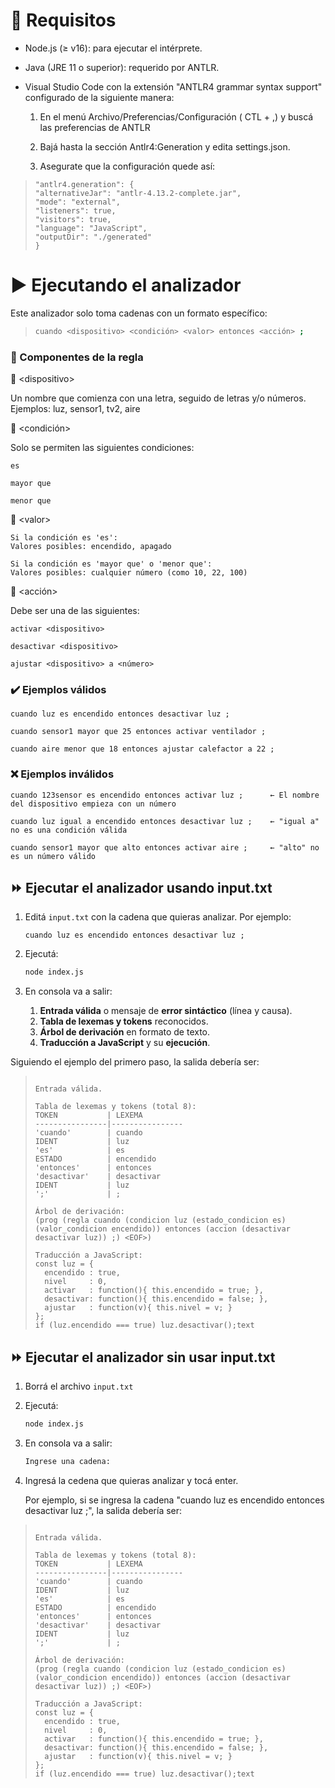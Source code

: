    # 🚀 Requisitos

- Node.js (≥ v16): para ejecutar el intérprete.

- Java (JRE 11 o superior): requerido por ANTLR.
 
- Visual Studio Code con la extensión "ANTLR4 grammar syntax support" configurado de la siguiente manera:
 
  1. En el menú Archivo/Preferencias/Configuración ( CTL + ,) y buscá las preferencias de ANTLR
   
  2. Bajá hasta la sección Antlr4:Generation y edita settings.json. 
   
  3. Asegurate que la configuración quede así:
   
>```text
>"antlr4.generation": {
>"alternativeJar": "antlr-4.13.2-complete.jar",
>"mode": "external",
>"listeners": true,
>"visitors": true,
>"language": "JavaScript",
>"outputDir": "./generated"
>}
>```


# ▶️ Ejecutando el analizador

Este analizador solo toma cadenas con un formato específico:

>```bash
> cuando <dispositivo> <condición> <valor> entonces <acción> ;
>```

### 🧱 Componentes de la regla

🔸 &lt;dispositivo&gt;

Un nombre que comienza con una letra, seguido de letras y/o números.
Ejemplos: luz, sensor1, tv2, aire

🔸 &lt;condición&gt;

Solo se permiten las siguientes condiciones:

    es

    mayor que

    menor que
    
🔸 &lt;valor&gt;

    Si la condición es 'es':
    Valores posibles: encendido, apagado

    Si la condición es 'mayor que' o 'menor que':
    Valores posibles: cualquier número (como 10, 22, 100)

🔸 &lt;acción&gt;

Debe ser una de las siguientes:

    activar <dispositivo>

    desactivar <dispositivo>

    ajustar <dispositivo> a <número>

### ✔️ Ejemplos válidos

```text
cuando luz es encendido entonces desactivar luz ;
```
```text
cuando sensor1 mayor que 25 entonces activar ventilador ;
```
```text
cuando aire menor que 18 entonces ajustar calefactor a 22 ;
```

### ❌ Ejemplos inválidos
```text
cuando 123sensor es encendido entonces activar luz ;      ← El nombre del dispositivo empieza con un número
```
```text
cuando luz igual a encendido entonces desactivar luz ;    ← "igual a" no es una condición válida
```
```text
cuando sensor1 mayor que alto entonces activar aire ;     ← "alto" no es un número válido
```

   
## ⏩ Ejecutar el analizador usando input.txt

1. Editá `input.txt` con la cadena que quieras analizar. Por ejemplo:

   ```text
   cuando luz es encendido entonces desactivar luz ;
   ```
2. Ejecutá:

   ```bash
   node index.js
   ```
3. En consola va a salir:

   1. **Entrada válida** o mensaje de **error sintáctico** (línea y causa).
   2. **Tabla de lexemas y tokens** reconocidos.
   3. **Árbol de derivación** en formato de texto.
   4. **Traducción a JavaScript** y su **ejecución**.

Siguiendo el ejemplo del primero paso, la salida debería ser:

> ```text
>
> Entrada válida.
>
> Tabla de lexemas y tokens (total 8):
> TOKEN           | LEXEMA
> ----------------|----------------
> 'cuando'        | cuando
> IDENT           | luz
> 'es'            | es
> ESTADO          | encendido
> 'entonces'      | entonces
> 'desactivar'    | desactivar
> IDENT           | luz
> ';'             | ;
>
> Árbol de derivación:
> (prog (regla cuando (condicion luz (estado_condicion es) (valor_condicion encendido)) entonces (accion (desactivar desactivar luz)) ;) <EOF>)
>
> Traducción a JavaScript:
> const luz = {
>   encendido : true,
>   nivel     : 0,
>   activar   : function(){ this.encendido = true; },
>   desactivar: function(){ this.encendido = false; },
>   ajustar   : function(v){ this.nivel = v; }
> };
> if (luz.encendido === true) luz.desactivar();text
> ```

## ⏩ Ejecutar el analizador sin usar input.txt

1. Borrá el archivo `input.txt`

2. Ejecutá:

   ```bash
   node index.js
   ```
3. En consola va a salir:

   ```bash
   Ingrese una cadena: 
   ```
4. Ingresá la cedena que quieras analizar y tocá enter.
  
   Por ejemplo, si se ingresa la cadena "cuando luz es encendido entonces desactivar luz ;", la salida debería ser:

>
> ```text
> 
> Entrada válida.
>
> Tabla de lexemas y tokens (total 8):
> TOKEN           | LEXEMA
> ----------------|----------------
> 'cuando'        | cuando
> IDENT           | luz
> 'es'            | es
> ESTADO          | encendido
> 'entonces'      | entonces
> 'desactivar'    | desactivar
> IDENT           | luz
> ';'             | ;
>
> Árbol de derivación:
> (prog (regla cuando (condicion luz (estado_condicion es) (valor_condicion encendido)) entonces (accion (desactivar desactivar luz)) ;) <EOF>)
>
> Traducción a JavaScript:
> const luz = {
>   encendido : true,
>   nivel     : 0,
>   activar   : function(){ this.encendido = true; },
>   desactivar: function(){ this.encendido = false; },
>   ajustar   : function(v){ this.nivel = v; }
> };
> if (luz.encendido === true) luz.desactivar();text
> ```
